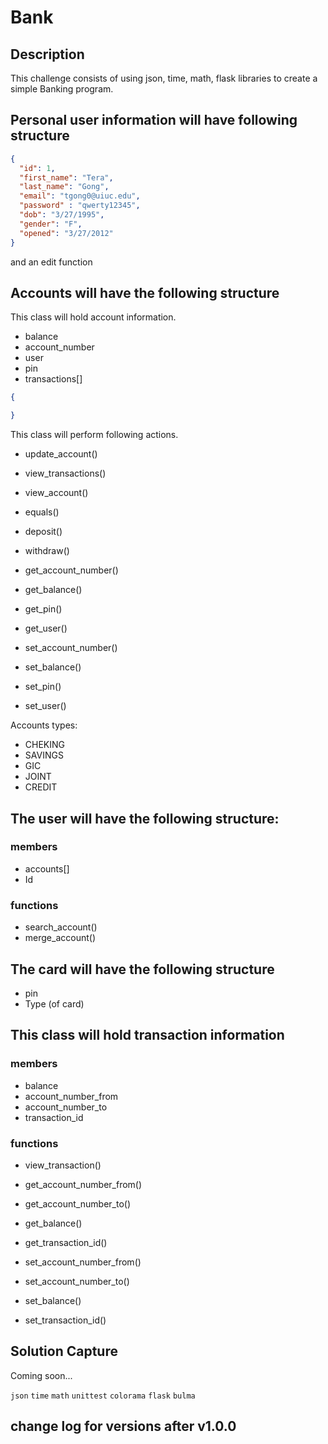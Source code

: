 # Bank

## Description

This challenge consists of using json, time, math, flask libraries to create a simple Banking program.


## Personal user information will have following structure
 
```json
{
  "id": 1,
  "first_name": "Tera",
  "last_name": "Gong",
  "email": "tgong0@uiuc.edu",
  "password" : "qwerty12345",
  "dob": "3/27/1995",
  "gender": "F",
  "opened": "3/27/2012"
}
```
and an edit function
## Accounts will have the following structure

This class will hold account information.

- balance
- account_number
- user
- pin
- transactions[]


```json
{

}
```

This class will perform following actions.

- update_account()
- view_transactions()
- view_account()
- equals()
- deposit()
- withdraw()

- get_account_number()
- get_balance()
- get_pin()
- get_user()

- set_account_number()
- set_balance()
- set_pin()
- set_user()

Accounts types:
- CHEKING
- SAVINGS
- GIC
- JOINT
- CREDIT

## The user will have the following structure:
### members
- accounts[]
- Id
### functions
- search_account()
- merge_account()

## The card will have the following structure
- pin
- Type (of card)


## This class will hold transaction information

### members
- balance
- account_number_from
- account_number_to
- transaction_id

###  functions
- view_transaction()

- get_account_number_from()
- get_account_number_to()
- get_balance()
- get_transaction_id()

- set_account_number_from()
- set_account_number_to()
- set_balance()
- set_transaction_id()

## Solution Capture

Coming soon...



```json``` ```time``` ```math``` ```unittest``` ```colorama``` ```flask``` ```bulma```


## change log for versions after v1.0.0





